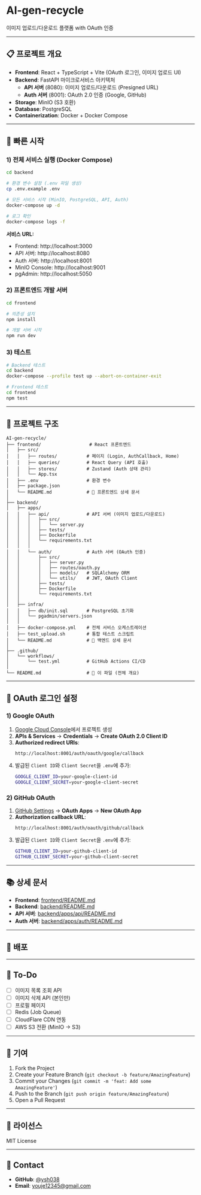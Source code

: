 # AI-gen-recycle

이미지 업로드/다운로드 플랫폼 with OAuth 인증

---

## 📋 프로젝트 개요

- **Frontend**: React + TypeScript + Vite (OAuth 로그인, 이미지 업로드 UI)
- **Backend**: FastAPI 마이크로서비스 아키텍처
  - **API 서버** (8080): 이미지 업로드/다운로드 (Presigned URL)
  - **Auth 서버** (8001): OAuth 2.0 인증 (Google, GitHub)
- **Storage**: MinIO (S3 호환)
- **Database**: PostgreSQL
- **Containerization**: Docker + Docker Compose

---

## 🚀 빠른 시작

### 1) 전체 서비스 실행 (Docker Compose)

```bash
cd backend

# 환경 변수 설정 (.env 파일 생성)
cp .env.example .env

# 모든 서비스 시작 (MinIO, PostgreSQL, API, Auth)
docker-compose up -d

# 로그 확인
docker-compose logs -f
```

**서비스 URL:**
- Frontend: http://localhost:3000
- API 서버: http://localhost:8080
- Auth 서버: http://localhost:8001
- MinIO Console: http://localhost:9001
- pgAdmin: http://localhost:5050

### 2) 프론트엔드 개발 서버

```bash
cd frontend

# 의존성 설치
npm install

# 개발 서버 시작
npm run dev
```

### 3) 테스트

```bash
# Backend 테스트
cd backend
docker-compose --profile test up --abort-on-container-exit

# Frontend 테스트
cd frontend
npm test
```

---

## 📁 프로젝트 구조

```text
AI-gen-recycle/
├── frontend/                  # React 프론트엔드
│   ├── src/
│   │   ├── routes/           # 페이지 (Login, AuthCallback, Home)
│   │   ├── queries/          # React Query (API 호출)
│   │   ├── stores/           # Zustand (Auth 상태 관리)
│   │   └── App.tsx
│   ├── .env                  # 환경 변수
│   ├── package.json
│   └── README.md             # 📘 프론트엔드 상세 문서
│
├── backend/
│   ├── apps/
│   │   ├── api/              # API 서버 (이미지 업로드/다운로드)
│   │   │   ├── src/
│   │   │   │   └── server.py
│   │   │   ├── tests/
│   │   │   ├── Dockerfile
│   │   │   └── requirements.txt
│   │   │
│   │   └── auth/             # Auth 서버 (OAuth 인증)
│   │       ├── src/
│   │       │   ├── server.py
│   │       │   ├── routes/oauth.py
│   │       │   ├── models/   # SQLAlchemy ORM
│   │       │   └── utils/    # JWT, OAuth Client
│   │       ├── tests/
│   │       ├── Dockerfile
│   │       └── requirements.txt
│   │
│   ├── infra/
│   │   ├── db/init.sql       # PostgreSQL 초기화
│   │   └── pgadmin/servers.json
│   │
│   ├── docker-compose.yml    # 전체 서비스 오케스트레이션
│   ├── test_upload.sh        # 통합 테스트 스크립트
│   └── README.md             # 📘 백엔드 상세 문서
│
├── .github/
│   └── workflows/
│       └── test.yml          # GitHub Actions CI/CD
│
└── README.md                 # 📘 이 파일 (전체 개요)
```

---

## 🔑 OAuth 로그인 설정

### 1) Google OAuth

1. [Google Cloud Console](https://console.cloud.google.com/)에서 프로젝트 생성
2. **APIs & Services** → **Credentials** → **Create OAuth 2.0 Client ID**
3. **Authorized redirect URIs**:
   ```
   http://localhost:8001/auth/oauth/google/callback
   ```
4. 발급된 `Client ID`와 `Client Secret`을 `.env`에 추가:
   ```bash
   GOOGLE_CLIENT_ID=your-google-client-id
   GOOGLE_CLIENT_SECRET=your-google-client-secret
   ```

### 2) GitHub OAuth

1. [GitHub Settings](https://github.com/settings/developers) → **OAuth Apps** → **New OAuth App**
2. **Authorization callback URL**:
   ```
   http://localhost:8001/auth/oauth/github/callback
   ```
3. 발급된 `Client ID`와 `Client Secret`을 `.env`에 추가:
   ```bash
   GITHUB_CLIENT_ID=your-github-client-id
   GITHUB_CLIENT_SECRET=your-github-client-secret
   ```

---

## 📚 상세 문서

- **Frontend**: [frontend/README.md](frontend/README.md)
- **Backend**: [backend/README.md](backend/README.md)
- **API 서버**: [backend/apps/api/README.md](backend/apps/api/README.md)
- **Auth 서버**: [backend/apps/auth/README.md](backend/apps/auth/README.md)

---

## 🚀 배포

---

## 📝 To-Do

- [ ] 이미지 목록 조회 API
- [ ] 이미지 삭제 API (본인만)
- [ ] 프로필 페이지
- [ ] Redis (Job Queue)
- [ ] CloudFlare CDN 연동
- [ ] AWS S3 전환 (MinIO → S3)

---

## 🤝 기여

1. Fork the Project
2. Create your Feature Branch (`git checkout -b feature/AmazingFeature`)
3. Commit your Changes (`git commit -m 'feat: Add some AmazingFeature'`)
4. Push to the Branch (`git push origin feature/AmazingFeature`)
5. Open a Pull Request

---

## 📄 라이선스

MIT License

---

## 👤 Contact

- **GitHub**: [@ysh038](https://github.com/ysh038)
- **Email**: youje12345@gmail.com